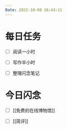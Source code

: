 ```yaml
---
Date: 2022-10-08 16:43:11
---
```


# 每日任务
- [ ] 阅读一小时
- [ ] 写作半小时
- [ ] 整理闪念笔记


# 今日闪念
- [ ] [[免费的在线博物馆]]
- [ ] [[简评]]




